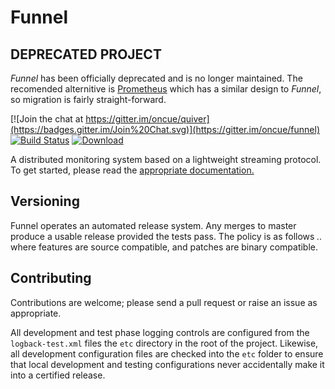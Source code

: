 # Funnel

## DEPRECATED PROJECT ##

*Funnel* has been officially deprecated and is no longer maintained. The recomended alternitive is [Prometheus](https://prometheus.io/) which has a similar design to *Funnel*, so migration is fairly straight-forward. 

[![Join the chat at https://gitter.im/oncue/quiver](https://badges.gitter.im/Join%20Chat.svg)](https://gitter.im/oncue/funnel)
[![Build Status](https://travis-ci.org/oncue/funnel.svg)](https://travis-ci.org/oncue/funnel)
[ ![Download](https://api.bintray.com/packages/oncue/releases/funnel/images/download.svg) ](https://bintray.com/oncue/releases/funnel/_latestVersion)

A distributed monitoring system based on a lightweight streaming protocol. To get started, please read the [appropriate documentation.](http://oncue.github.io/funnel/)

## Versioning

Funnel operates an automated release system. Any merges to master produce a usable release provided the tests pass. The policy is as follows *<breaking>.<feature>.<patch>* where features are source compatible, and patches are binary compatible.

## Contributing

Contributions are welcome; please send a pull request or raise an issue as appropriate.

All development and test phase logging controls are configured from the `logback-test.xml` files the `etc` directory in the root of the project. Likewise, all development configuration files are checked into the `etc` folder to ensure that local development and testing configurations never accidentally make it into a certified release.

